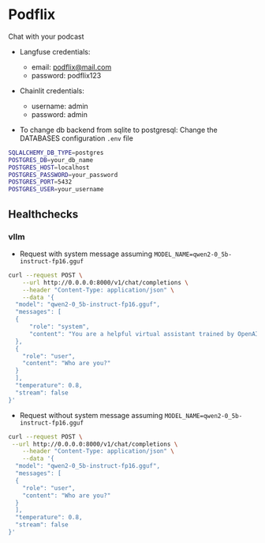 # Podflix

Chat with your podcast

- Langfuse credentials:
    - email: podflix@mail.com
    - password: podflix123

- Chainlit credentials:
    - username: admin
    - password: admin

- To change db backend from sqlite to postgresql: Change the DATABASES configuration `.env` file

```bash
SQLALCHEMY_DB_TYPE=postgres
POSTGRES_DB=your_db_name
POSTGRES_HOST=localhost
POSTGRES_PASSWORD=your_password
POSTGRES_PORT=5432
POSTGRES_USER=your_username
```

## Healthchecks

### vllm

- Request with system message assuming `MODEL_NAME=qwen2-0_5b-instruct-fp16.gguf`

```bash
curl --request POST \
    --url http://0.0.0.0:8000/v1/chat/completions \
    --header "Content-Type: application/json" \
    --data '{
  "model": "qwen2-0_5b-instruct-fp16.gguf",
  "messages": [
  {
      "role": "system",
      "content": "You are a helpful virtual assistant trained by OpenAI."
  },
  {
    "role": "user",
    "content": "Who are you?"
  }
  ],
  "temperature": 0.8,
  "stream": false
}'
```
- Request without system message assuming `MODEL_NAME=qwen2-0_5b-instruct-fp16.gguf`

```bash
curl --request POST \
 --url http://0.0.0.0:8000/v1/chat/completions \
    --header "Content-Type: application/json" \
    --data '{
  "model": "qwen2-0_5b-instruct-fp16.gguf",
  "messages": [
  {
    "role": "user",
    "content": "Who are you?"
  }
  ],
  "temperature": 0.8,
  "stream": false
}'
```
